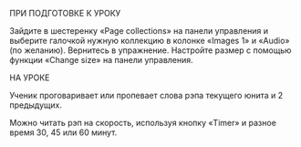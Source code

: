 ПРИ ПОДГОТОВКЕ К УРОКУ

Зайдите в шестеренку «Page collections» на панели управления и выберите галочкой нужную коллекцию в колонке «Images 1» и «Audio» (по желанию). Вернитесь в упражнение. Настройте размер с помощью функции «Change size» на панели управления. 

НА УРОКЕ

Ученик проговаривает или пропевает слова рэпа текущего юнита и 2 предыдущих.

Можно читать рэп на скорость, используя кнопку «Timer» и разное время 30, 45 или 60 минут.
